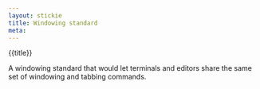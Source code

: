 ```yaml
---
layout: stickie
title: Windowing standard
meta:
---
```


{{title}}

A windowing standard that would let terminals and editors share the same set of windowing and tabbing commands.

